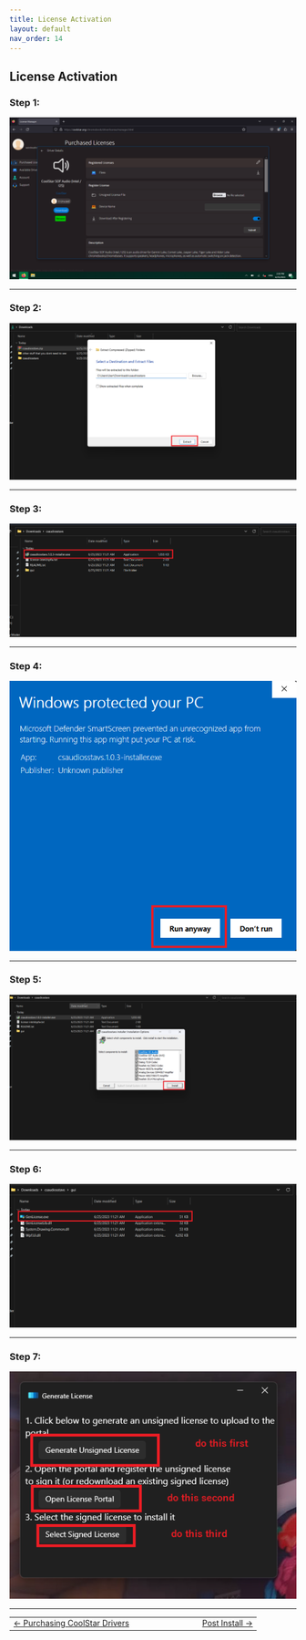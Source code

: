 ```yaml
---
title: License Activation
layout: default
nav_order: 14
---
```


## License Activation


### Step 1: 
<img src="https://raw.githubusercontent.com/chrultrabook/docs/main/docs/csdriver/driveractivation/step0.png">

------

### Step 2: 
<img src="https://raw.githubusercontent.com/chrultrabook/docs/main/docs/csdriver/driveractivation/step1.png">

------

### Step 3: 
<img src="https://raw.githubusercontent.com/chrultrabook/docs/main/docs/csdriver/driveractivation/step2.png">

------

### Step 4:
<img src="https://raw.githubusercontent.com/chrultrabook/docs/main/docs/csdriver/driveractivation/step3.png">

------

### Step 5: 
<img src="https://raw.githubusercontent.com/chrultrabook/docs/main/docs/csdriver/driveractivation/step4.png">

------

### Step 6: 
<img src="https://raw.githubusercontent.com/chrultrabook/docs/main/docs/csdriver/driveractivation/step5.png">

------

### Step 7:
<img src="https://raw.githubusercontent.com/chrultrabook/docs/main/docs/csdriver/driveractivation/step6.png">

------

<table>
<tr>
<td width="50%" style="text-align: left">
<a href="csdriver.html">← Purchasing CoolStar Drivers</a> 
</td>
<td width="50%" style="text-align: right">
<a href="post-install.html">Post Install →</a> 
</td>
</tr>
</table>
